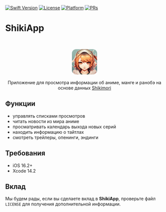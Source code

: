 
[![Swift Version][swift-image]][swift-url]
[![License][license-image]][license-url]
[![Platform][platform-image]][platform-url]
[![PRs][prs-image]][prs-url]

[swift-image]: https://img.shields.io/badge/Swift-5.7-orange.svg
[swift-url]: https://swift.org/
[license-image]: https://img.shields.io/badge/License-MIT-blue.svg
[license-url]: LICENSE
[platform-image]: https://img.shields.io/badge/Platform-ios-purple.svg
[platform-url]: http://cocoapods.org/pods/LFAlertController
[prs-image]: https://img.shields.io/badge/PRs-welcome-brightgreen.svg?style=flat-square
[prs-url]: http://makeapullrequest.com

# ShikiApp
<br />
<p align="center">
  <a href="https://github.com/speaker378/ShikiApp">
    <img src="logo.png" alt="Logo" width="80" height="80">
  </a>
  <p align="center">
    Приложение для просмотра информации об аниме, манге и ранобэ на основе данных <a href="https://shikimori.one"> Shikimori </a>
  </p>
</p>

## Функции

-  управлять списками просмотров
-  читать новости из мира аниме
-  просматривать календарь выхода новых серий
-  находить информацию о тайтлах
-  смотреть трейлеры, опенинги, эндинги

## Требования

- iOS 16.2+
- Xcode 14.2

## Вклад

Мы будем рады, если вы сделаете вклад в **ShikiApp**, проверьте файл ``LICENSE`` для получения дополнительной информации.
